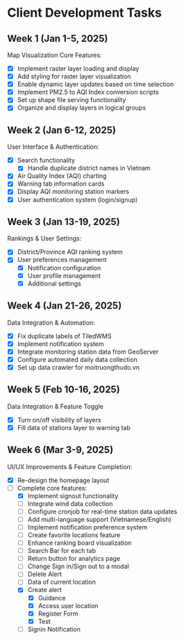 # Client Development Tasks

## Week 1 (Jan 1-5, 2025)

Map Visualization Core Features:

- [x] Implement raster layer loading and display
- [x] Add styling for raster layer visualization
- [x] Enable dynamic layer updates based on time selection
- [x] Implement PM2.5 to AQI Index conversion scripts
- [x] Set up shape file serving functionality
- [x] Organize and display layers in logical groups

## Week 2 (Jan 6-12, 2025)

User Interface & Authentication:

- [x] Search functionality
  - [x] Handle duplicate district names in Vietnam
- [x] Air Quality Index (AQI) charting
- [x] Warning tab information cards
- [x] Display AQI monitoring station markers
- [x] User authentication system (login/signup)

## Week 3 (Jan 13-19, 2025)

Rankings & User Settings:

- [x] District/Province AQI ranking system
- [x] User preferences management
  - [x] Notification configuration
  - [x] User profile management
  - [x] Additional settings

## Week 4 (Jan 21-26, 2025)

Data Integration & Automation:

- [x] Fix duplicate labels of TiledWMS
- [x] Implement notification system
- [x] Integrate monitoring station data from GeoServer
- [x] Configure automated daily data collection
- [x] Set up data crawler for moitruongthudo.vn

## Week 5 (Feb 10-16, 2025)

Data Integration & Feature Toggle

- [x] Turn on/off visibility of layers
- [x] Fill data of stations layer to warning tab

## Week 6 (Mar 3-9, 2025)

UI/UX Improvements & Feature Completion:

- [x] Re-design the homepage layout
- [ ] Complete core features:
  - [x] Implement signout functionality
  - [ ] Integrate wind data collection
  - [ ] Configure cronjob for real-time station data updates
  - [ ] Add multi-language support (Vietnamese/English)
  - [ ] Implement notification preference system
  - [ ] Create favorite locations feature
  - [ ] Enhance ranking board visualization
  - [ ] Search Bar for each tab
  - [ ] Return button for analytics page
  - [ ] Change Sign in/Sign out to a modal
  - [ ] Delete Alert
  - [ ] Data of current location
  - [x] Create alert
    - [x] Guidance 
    - [x] Access user location
    - [x] Register Form
    - [x] Test
  - [ ] Signin Notification
